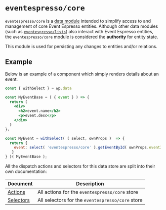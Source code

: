 # `eventespresso/core`
`eventespresso/core` is a [data module](https://github.com/WordPress/gutenberg/blob/master/packages/data) intended to simplify access to and management of core Event Espresso entities.  Although other data modules (such as [`eventespresso/lists`](./lists.md)) also interact with Event Espresso entities, the `eventespresso/core` module is considered the **authority** for entity state.  

This module is used for persisting any changes to entities and/or relations.

## Example
Below is an example of a component which simply renders details about an event.

```jsx
const { withSelect } = wp.data

const MyEventBase = ( { event } ) => {
  return (
    <div>
      <h2>event.name</h2>
      <p>event.desc</p>
    </div>
  )
};

const MyEvent = withSelect( ( select, ownProps )  => {
  return {
    event: select( 'eventespresso/core' ).getEventById( ownProps.eventId  );
   }
} )( MyEventBase );
```
All the dispatch actions and selectors for this data store are split into their own documentation:

| Document                          | Description                                     |
| ----------------------------------| ------------------------------------------------|
| [Actions](./actions/README.md)    | All actions for the `eventespresso/core` store  |
| [Selectors](./selectors/README.md)| All selectors for the `eventespresso/core` store|
